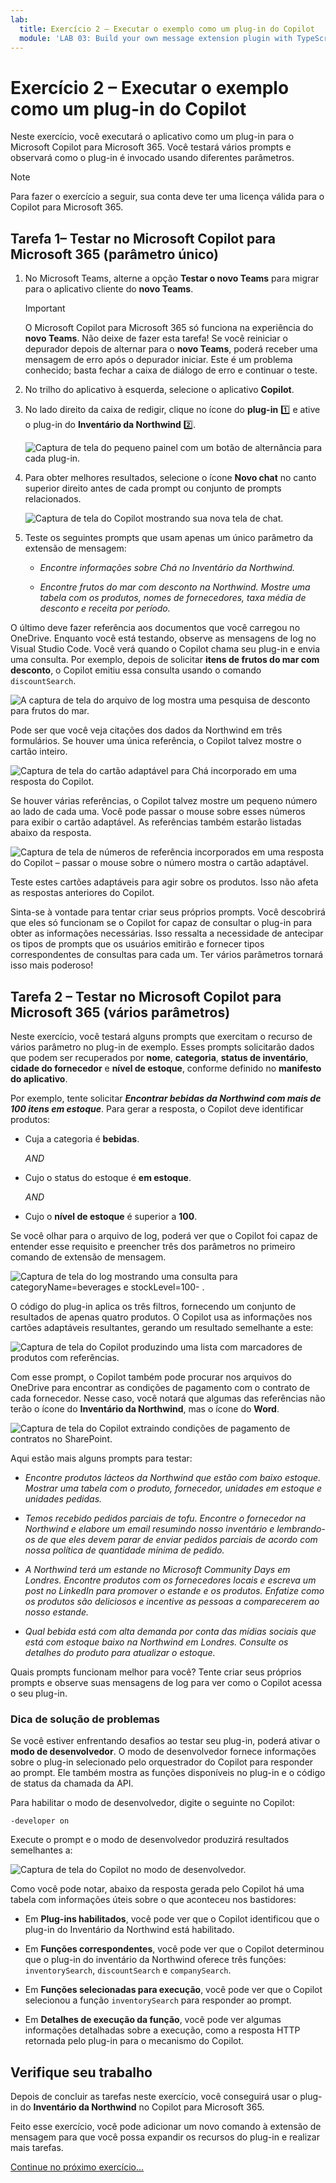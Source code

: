 ```yaml
---
lab:
  title: Exercício 2 – Executar o exemplo como um plug-in do Copilot
  module: 'LAB 03: Build your own message extension plugin with TypeScript (TS) for Microsoft Copilot'
---
```


# Exercício 2 – Executar o exemplo como um plug-in do Copilot

Neste exercício, você executará o aplicativo como um plug-in para o Microsoft Copilot para Microsoft 365. Você testará vários prompts e observará como o plug-in é invocado usando diferentes parâmetros.

> [!NOTE]  
> Para fazer o exercício a seguir, sua conta deve ter uma licença válida para o Copilot para Microsoft 365.

## Tarefa 1– Testar no Microsoft Copilot para Microsoft 365 (parâmetro único)

1. No Microsoft Teams, alterne a opção **Testar o novo Teams** para migrar para o aplicativo cliente do **novo Teams**.

    > [!IMPORTANT]
    > O Microsoft Copilot para Microsoft 365 só funciona na experiência do **novo Teams**. Não deixe de fazer esta tarefa! Se você reiniciar o depurador depois de alternar para o **novo Teams**, poderá receber uma mensagem de erro após o depurador iniciar. Este é um problema conhecido; basta fechar a caixa de diálogo de erro e continuar o teste.

1. No trilho do aplicativo à esquerda, selecione o aplicativo **Copilot**.

1. No lado direito da caixa de redigir, clique no ícone do **plug-in** 1️⃣ e ative o plug-in do **Inventário da Northwind** 2️⃣.

    ![Captura de tela do pequeno painel com um botão de alternância para cada plug-in.](../media/3-02-plugin-panel.png)

1. Para obter melhores resultados, selecione o ícone **Novo chat** no canto superior direito antes de cada prompt ou conjunto de prompts relacionados.

    ![Captura de tela do Copilot mostrando sua nova tela de chat.](../media/3-01-new-chat.png)

1. Teste os seguintes prompts que usam apenas um único parâmetro da extensão de mensagem:

    - _Encontre informações sobre Chá no Inventário da Northwind._

    - _Encontre frutos do mar com desconto na Northwind. Mostre uma tabela com os produtos, nomes de fornecedores, taxa média de desconto e receita por período._

O último deve fazer referência aos documentos que você carregou no OneDrive. Enquanto você está testando, observe as mensagens de log no Visual Studio Code. Você verá quando o Copilot chama seu plug-in e envia uma consulta. Por exemplo, depois de solicitar **itens de frutos do mar com desconto**, o Copilot emitiu essa consulta usando o comando `discountSearch`.

![A captura de tela do arquivo de log mostra uma pesquisa de desconto para frutos do mar.](../media/3-02-a-query-log-1.png)

Pode ser que você veja citações dos dados da Northwind em três formulários. Se houver uma única referência, o Copilot talvez mostre o cartão inteiro.

![Captura de tela do cartão adaptável para Chá incorporado em uma resposta do Copilot.](../media/3-03-a-response-on-chai.png)

Se houver várias referências, o Copilot talvez mostre um pequeno número ao lado de cada uma. Você pode passar o mouse sobre esses números para exibir o cartão adaptável. As referências também estarão listadas abaixo da resposta.

![Captura de tela de números de referência incorporados em uma resposta do Copilot – passar o mouse sobre o número mostra o cartão adaptável.](../media/3-03-response-on-chai.png)

Teste estes cartões adaptáveis para agir sobre os produtos. Isso não afeta as respostas anteriores do Copilot.

Sinta-se à vontade para tentar criar seus próprios prompts. Você descobrirá que eles só funcionam se o Copilot for capaz de consultar o plug-in para obter as informações necessárias. Isso ressalta a necessidade de antecipar os tipos de prompts que os usuários emitirão e fornecer tipos correspondentes de consultas para cada um. Ter vários parâmetros tornará isso mais poderoso!

## Tarefa 2 – Testar no Microsoft Copilot para Microsoft 365 (vários parâmetros)

Neste exercício, você testará alguns prompts que exercitam o recurso de vários parâmetro no plug-in de exemplo. Esses prompts solicitarão dados que podem ser recuperados por **nome**, **categoria**, **status de inventário**, **cidade do fornecedor** e **nível de estoque**, conforme definido no **manifesto do aplicativo**.

Por exemplo, tente solicitar **_Encontrar bebidas da Northwind com mais de 100 itens em estoque_**. Para gerar a resposta, o Copilot deve identificar produtos:

- Cuja a categoria é **bebidas**.
  
  _AND_

- Cujo o status do estoque é **em estoque**.

  _AND_

- Cujo o **nível de estoque** é superior a **100**.

Se você olhar para o arquivo de log, poderá ver que o Copilot foi capaz de entender esse requisito e preencher três dos parâmetros no primeiro comando de extensão de mensagem.

![Captura de tela do log mostrando uma consulta para categoryName=beverages e stockLevel=100- .](../media/3-06-find-northwind-beverages-with-more-than-100.png)

O código do plug-in aplica os três filtros, fornecendo um conjunto de resultados de apenas quatro produtos. O Copilot usa as informações nos cartões adaptáveis resultantes, gerando um resultado semelhante a este:

![Captura de tela do Copilot produzindo uma lista com marcadores de produtos com referências.](../media/3-06-b-find-northwind-beverages-with-more-than-100.png)

Com esse prompt, o Copilot também pode procurar nos arquivos do OneDrive para encontrar as condições de pagamento com o contrato de cada fornecedor. Nesse caso, você notará que algumas das referências não terão o ícone do **Inventário da Northwind**, mas o ícone do **Word**.

![Captura de tela do Copilot extraindo condições de pagamento de contratos no SharePoint.](../media/3-06-c-payment-terms.png)

Aqui estão mais alguns prompts para testar:

- _Encontre produtos lácteos da Northwind que estão com baixo estoque. Mostrar uma tabela com o produto, fornecedor, unidades em estoque e unidades pedidas._

- _Temos recebido pedidos parciais de tofu. Encontre o fornecedor na Northwind e elabore um email resumindo nosso inventário e lembrando-os de que eles devem parar de enviar pedidos parciais de acordo com nossa política de quantidade mínima de pedido._

- _A Northwind terá um estande no Microsoft Community Days em Londres. Encontre produtos com os fornecedores locais e escreva um post no LinkedIn para promover o estande e os produtos. Enfatize como os produtos são deliciosos e incentive as pessoas a comparecerem ao nosso estande._

- _Qual bebida está com alta demanda por conta das mídias sociais que está com estoque baixo na Northwind em Londres. Consulte os detalhes do produto para atualizar o estoque._

Quais prompts funcionam melhor para você? Tente criar seus próprios prompts e observe suas mensagens de log para ver como o Copilot acessa o seu plug-in.

### Dica de solução de problemas

Se você estiver enfrentando desafios ao testar seu plug-in, poderá ativar o **modo de desenvolvedor**. O modo de desenvolvedor fornece informações sobre o plug-in selecionado pelo orquestrador do Copilot para responder ao prompt. Ele também mostra as funções disponíveis no plug-in e o código de status da chamada da API.

Para habilitar o modo de desenvolvedor, digite o seguinte no Copilot:

```console
-developer on
```

Execute o prompt e o modo de desenvolvedor produzirá resultados semelhantes a: 

![Captura de tela do Copilot no modo de desenvolvedor.](../media/3-03-b-developer-mode.png)

Como você pode notar, abaixo da resposta gerada pelo Copilot há uma tabela com informações úteis sobre o que aconteceu nos bastidores:

- Em **Plug-ins habilitados**, você pode ver que o Copilot identificou que o plug-in do Inventário da Northwind está habilitado.

- Em **Funções correspondentes**, você pode ver que o Copilot determinou que o plug-in do inventário da Northwind oferece três funções: `inventorySearch`, `discountSearch` e `companySearch`.

- Em **Funções selecionadas para execução**, você pode ver que o Copilot selecionou a função `inventorySearch` para responder ao prompt.

- Em **Detalhes de execução da função**, você pode ver algumas informações detalhadas sobre a execução, como a resposta HTTP retornada pelo plug-in para o mecanismo do Copilot.

## Verifique seu trabalho

Depois de concluir as tarefas neste exercício, você conseguirá usar o plug-in do **Inventário da Northwind** no Copilot para Microsoft 365. 

Feito esse exercício, você pode adicionar um novo comando à extensão de mensagem para que você possa expandir os recursos do plug-in e realizar mais tarefas. 

[Continue no próximo exercício...](./5-exercise-3-add-new-command.md)
